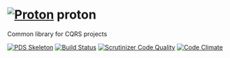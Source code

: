 [![Proton](https://protonlabs.tk/proton.png)](https://github.com/proton-labs/proton) 
proton
======
Common library for CQRS projects

[![PDS Skeleton](https://img.shields.io/badge/pds-skeleton-blue.svg?style=flat)](https://github.com/php-pds/skeleton)
[![Build Status](https://travis-ci.org/proton-labs/proton.svg?branch=master)](https://travis-ci.org/proton-labs/proton)
[![Scrutinizer Code Quality](https://scrutinizer-ci.com/g/proton-labs/proton/badges/quality-score.png?b=master)](https://scrutinizer-ci.com/g/proton-labs/proton/?branch=master)
[![Code Climate](https://codeclimate.com/github/proton-labs/proton/badges/gpa.svg)](https://codeclimate.com/github/proton-labs/proton)

